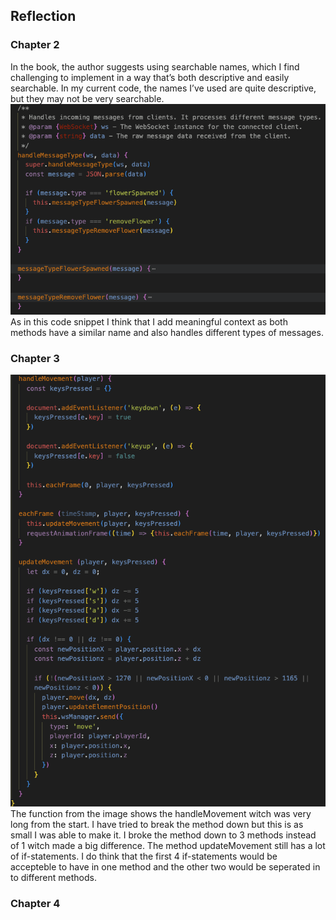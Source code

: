 ## Reflection

### Chapter 2

In the book, the author suggests using searchable names, which I find challenging to implement in a way that’s both descriptive and easily searchable. In my current code, the names I’ve used are quite descriptive, but they may not be very searchable.
![Code snippet](./images_documentation/not_searchable_names.png)
As in this code snippet I think that I add meaningful context as both methods have a similar name and also handles different types of messages.

### Chapter 3

![Big function](./images_documentation/long_method.png)
The function from the image shows the handleMovement witch was very long from the start. I have tried to break the method down but this is as small I was able to make it. I broke the method down to 3 methods instead of 1 witch made a big difference. The method updateMovement still has a lot of if-statements. I do think that the first 4 if-statements would be accepteble to have in one method and the other two would be seperated in to different methods.

### Chapter 4

